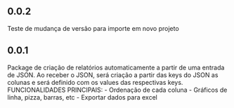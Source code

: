 ## 0.0.2
Teste de mudança de versão para importe em novo projeto

## 0.0.1
Package de criação de relatórios automaticamente a partir de uma entrada de JSON.
Ao receber o JSON, será criação a partir das keys do JSON as colunas e será definido com os values das
respectivas keys.
    FUNCIONALIDADES PRINCIPAIS:
    - Ordenação de cada coluna
    - Gráficos de linha, pizza, barras, etc
    - Exportar dados para excel